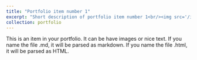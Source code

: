```yaml
---
title: "Portfolio item number 1"
excerpt: "Short description of portfolio item number 1<br/><img src='/images/fly.png'>"
collection: portfolio
---
```


This is an item in your portfolio. It can be have images or nice text. If you name the file .md, it will be parsed as markdown. If you name the file .html, it will be parsed as HTML. 
